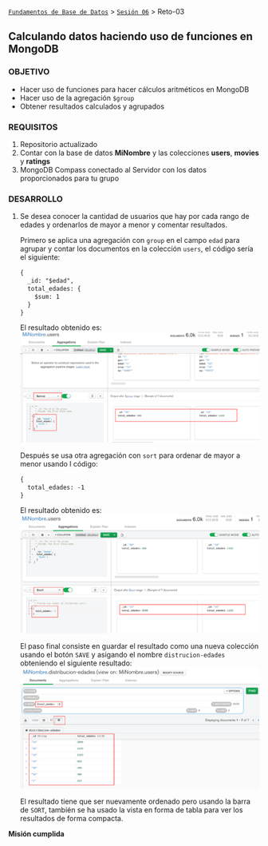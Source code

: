 [`Fundamentos de Base de Datos`](../../Readme.md) > [`Sesión 06`](../Readme.md) > Reto-03
## Calculando datos haciendo uso de funciones en MongoDB

### OBJETIVO
- Hacer uso de funciones para hacer cálculos aritméticos en MongoDB
- Hacer uso de la agregación `$group`
- Obtener resultados calculados y agrupados

### REQUISITOS
1. Repositorio actualizado
1. Contar con la base de datos __MiNombre__ y las colecciones __users__, __movies__ y __ratings__
1. MongoDB Compass conectado al Servidor con los datos proporcionados para tu grupo

### DESARROLLO
1. Se desea conocer la cantidad de usuarios que hay por cada rango de edades y ordenarlos de mayor a menor y comentar resultados.

   Primero se aplica una agregación con `group` en el campo `edad` para agrupar y contar los documentos en la colección `users`, el código sería el siguiente:
   ```
   {
     _id: "$edad",
     total_edades: {
       $sum: 1
     }
   }
   ```
   El resultado obtenido es:
   ![Distrubución de edades](assets/edades-01.png)

   Después se usa otra agregación con `sort` para ordenar de mayor a menor usando l código:
   ```
   {
     total_edades: -1
   }
   ```
   El resultado obtenido es:
   ![Distribución edades ordenada](assets/edades-02.png)

   El paso final consiste en guardar el resultado como una nueva colección usando el botón `SAVE` y asigando el nombre `distrucion-edades` obteniendo el siguiente resultado:
   ![Distribución edades ordenada](assets/edades-03.png)

   El resultado tiene que ser nuevamente ordenado pero usando la barra de `SORT`, también se ha usado la vista en forma de tabla para ver los resultados de forma compacta.

__Misión cumplida__
